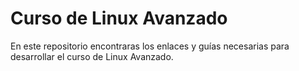 # Curso de Linux Avanzado
En este repositorio encontraras los enlaces y guías necesarias para desarrollar el curso de Linux Avanzado.
